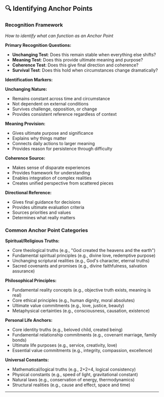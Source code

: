 ## 🔍 Identifying Anchor Points

### Recognition Framework
*How to identify what can function as an Anchor Point*

**Primary Recognition Questions:**
- **Unchanging Test**: Does this remain stable when everything else shifts?
- **Meaning Test**: Does this provide ultimate meaning and purpose?
- **Coherence Test**: Does this give final direction and coherence?
- **Survival Test**: Does this hold when circumstances change dramatically?

**Identification Markers:**

**Unchanging Nature:**
- Remains constant across time and circumstance
- Not dependent on external conditions
- Survives challenge, opposition, or change
- Provides consistent reference regardless of context

**Meaning Provision:**
- Gives ultimate purpose and significance
- Explains why things matter
- Connects daily actions to larger meaning
- Provides reason for persistence through difficulty

**Coherence Source:**
- Makes sense of disparate experiences
- Provides framework for understanding
- Enables integration of complex realities
- Creates unified perspective from scattered pieces

**Directional Reference:**
- Gives final guidance for decisions
- Provides ultimate evaluation criteria
- Sources priorities and values
- Determines what really matters

### Common Anchor Point Categories

**Spiritual/Religious Truths:**
- Core theological truths (e.g., "God created the heavens and the earth")
- Fundamental spiritual principles (e.g., divine love, redemptive purpose)
- Unchanging scriptural realities (e.g., God's character, eternal truths)
- Sacred covenants and promises (e.g., divine faithfulness, salvation assurance)

**Philosophical Principles:**
- Fundamental reality concepts (e.g., objective truth exists, meaning is real)
- Core ethical principles (e.g., human dignity, moral absolutes)
- Ultimate value commitments (e.g., love, justice, beauty)
- Metaphysical certainties (e.g., consciousness, causation, existence)

**Personal Life Anchors:**
- Core identity truths (e.g., beloved child, created being)
- Fundamental relationship commitments (e.g., covenant marriage, family bonds)
- Ultimate life purposes (e.g., service, creativity, love)
- Essential value commitments (e.g., integrity, compassion, excellence)

**Universal Constants:**
- Mathematical/logical truths (e.g., 2+2=4, logical consistency)
- Physical constants (e.g., speed of light, gravitational constant)
- Natural laws (e.g., conservation of energy, thermodynamics)
- Structural realities (e.g., cause and effect, space and time)

---

